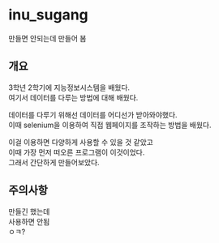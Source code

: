 # inu_sugang
만들면 안되는데 만들어 봄

## 개요

3학년 2학기에 지능정보시스템을 배웠다.  
여기서 데이터를 다루는 방법에 대해 배웠다.  

데이터를 다루기 위해선 데이터를 어디선가 받아와야했다.  
이때 selenium을 이용하여 직접 웹페이지를 조작하는 방법을 배웠다.  

이걸 이용하면 다양하게 사용할 수 있을 것 같았고  
이때 가장 먼저 떠오른 프로그램이 이것이었다.  
그래서 간단하게 만들어보았다.  

## 주의사항  

만들긴 했는데  
사용하면 안됨  
ㅇㅋ?
